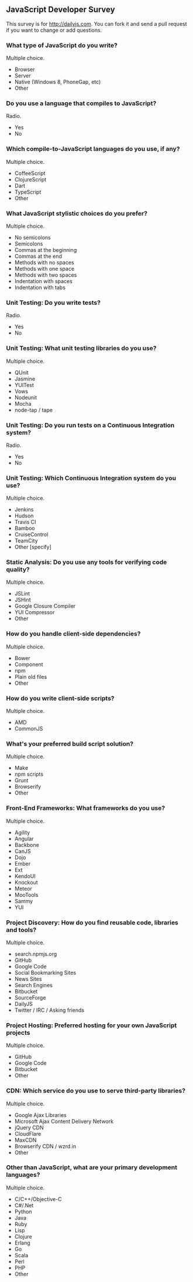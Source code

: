 ## JavaScript Developer Survey

This survey is for <http://dailyjs.com>.  You can fork it and send a pull request if you want to change or add questions.

### What type of JavaScript do you write?

Multiple choice.

* Browser
* Server
* Native (Windows 8, PhoneGap, etc)
* Other

### Do you use a language that compiles to JavaScript?

Radio.

* Yes
* No

### Which compile-to-JavaScript languages do you use, if any?

Multiple choice.

* CoffeeScript
* ClojureScript
* Dart
* TypeScript
* Other

### What JavaScript stylistic choices do you prefer?

Multiple choice.

* No semicolons
* Semicolons
* Commas at the beginning
* Commas at the end
* Methods with no spaces
* Methods with one space
* Methods with two spaces
* Indentation with spaces
* Indentation with tabs

### Unit Testing: Do you write tests?

Radio.

* Yes
* No

### Unit Testing: What unit testing libraries do you use?

Multiple choice.

* QUnit
* Jasmine
* YUITest
* Vows
* Nodeunit
* Mocha
* node-tap / tape

### Unit Testing: Do you run tests on a Continuous Integration system?

Radio.

* Yes
* No

### Unit Testing: Which Continuous Integration system do you use?

Multiple choice.

* Jenkins
* Hudson
* Travis CI
* Bamboo
* CruiseControl
* TeamCity
* Other [specify]

### Static Analysis: Do you use any tools for verifying code quality?

Multiple choice.

* JSLint
* JSHint
* Google Closure Compiler
* YUI Compressor
* Other

### How do you handle client-side dependencies?

Multiple choice.

* Bower
* Component
* npm
* Plain old files
* Other

### How do you write client-side scripts?

Multiple choice.

* AMD
* CommonJS

### What's your preferred build script solution?

Multiple choice.

* Make
* npm scripts
* Grunt
* Browserify
* Other

### Front-End Frameworks: What frameworks do you use?

Multiple choice.

* Agility
* Angular
* Backbone
* CanJS
* Dojo
* Ember
* Ext
* KendoUI
* Knockout
* Meteor
* MooTools
* Sammy
* YUI



### Project Discovery: How do you find reusable code, libraries and tools?

Multiple choice.

* search.npmjs.org
* GitHub
* Google Code
* Social Bookmarking Sites
* News Sites
* Search Engines
* Bitbucket
* SourceForge
* DailyJS
* Twitter / IRC / Asking friends

### Project Hosting: Preferred hosting for your own JavaScript projects

Multiple choice.

* GitHub
* Google Code
* Bitbucket
* Other

### CDN: Which service do you use to serve third-party libraries?

Multiple choice.

* Google Ajax Libraries
* Microsoft Ajax Content Delivery Network
* jQuery CDN
* CloudFlare
* MaxCDN
* Browserify CDN / wzrd.in
* Other

### Other than JavaScript, what are your primary development languages?

Multiple choice.

* C/C++/Objective-C
* C#/.Net
* Python
* Java
* Ruby
* Lisp
* Clojure
* Erlang
* Go
* Scala
* Perl
* PHP
* Other
